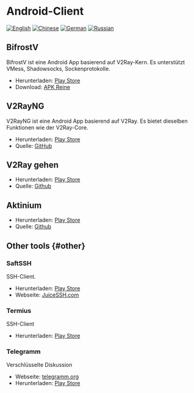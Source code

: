 # Android-Client

[![English](../resources/english.svg)](https://www.v2ray.com/en/ui_client/android.html) [![Chinese](../resources/chinese.svg)](https://www.v2ray.com/ui_client/android.html) [![German](../resources/german.svg)](https://www.v2ray.com/de/ui_client/android.html) [![Russian](../resources/russian.svg)](https://www.v2ray.com/ru/ui_client/android.html)

## BifrostV

BifrostV ist eine Android App basierend auf V2Ray-Kern. Es unterstützt VMess, Shadowsocks, Sockenprotokolle.

* Herunterladen: [Play Store](https://play.google.com/store/apps/details?id=com.github.dawndiy.bifrostv)
* Download: [APK Reine](https://apkpure.com/bifrostv/com.github.dawndiy.bifrostv)

## V2RayNG

V2RayNG ist eine Android App basierend auf V2Ray. Es bietet dieselben Funktionen wie der V2Ray-Core.

* Herunterladen: [Play Store](https://play.google.com/store/apps/details?id=com.v2ray.ang)
* Quelle: [GitHub](https://github.com/2dust/v2rayNG)

## V2Ray gehen

* Herunterladen: [Play Store](https://play.google.com/store/apps/details?id=org.kkdev.v2raygo)
* Quelle: [Github](https://github.com/xiaokangwang/V2RayGO)

## Aktinium

* Herunterladen: [Play Store](https://play.google.com/store/apps/details?id=com.v2ray.actinium)
* Quelle: [Github](https://github.com/V2Ray-Android/Actinium)

## Other tools {#other}

### SaftSSH

SSH-Client.

* Herunterladen: [Play Store](https://play.google.com/store/apps/details?id=com.sonelli.juicessh)
* Webseite: [JuiceSSH.com](https://juicessh.com/)

### Termius

SSH-Client

* Herunterladen: [Play Store](https://play.google.com/store/apps/details?id=com.server.auditor.ssh.client)

### Telegramm

Verschlüsselte Diskussion

* Webseite: [telegramm.org](https://telegram.org/)
* Herunterladen: [Play Store](https://play.google.com/store/apps/details?id=org.telegram.messenger)